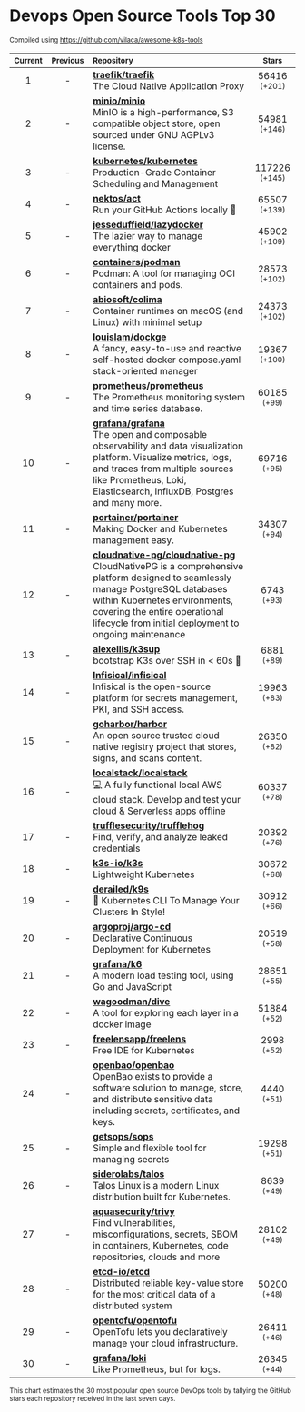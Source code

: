 # Devops Open Source Tools Top 30
<sup>Compiled using https://github.com/vilaca/awesome-k8s-tools</sup>
<div align="center">

|<sub>Current</sub>|<sub>Previous</sub>|<sub>Repository</sub>|<sub>Stars</sub>|
|:---:|:---:|:---|:---:|
|1|-|[**traefik/traefik**](https://github.com/traefik/traefik)<br/>The Cloud Native Application Proxy|56416 <sup>(+201)</sup>|
|2|-|[**minio/minio**](https://github.com/minio/minio)<br/>MinIO is a high-performance, S3 compatible object store, open sourced under GNU AGPLv3 license.|54981 <sup>(+146)</sup>|
|3|-|[**kubernetes/kubernetes**](https://github.com/kubernetes/kubernetes)<br/>Production-Grade Container Scheduling and Management|117226 <sup>(+145)</sup>|
|4|-|[**nektos/act**](https://github.com/nektos/act)<br/>Run your GitHub Actions locally 🚀|65507 <sup>(+139)</sup>|
|5|-|[**jesseduffield/lazydocker**](https://github.com/jesseduffield/lazydocker)<br/>The lazier way to manage everything docker|45902 <sup>(+109)</sup>|
|6|-|[**containers/podman**](https://github.com/containers/podman)<br/>Podman: A tool for managing OCI containers and pods.|28573 <sup>(+102)</sup>|
|7|-|[**abiosoft/colima**](https://github.com/abiosoft/colima)<br/>Container runtimes on macOS (and Linux) with minimal setup|24373 <sup>(+102)</sup>|
|8|-|[**louislam/dockge**](https://github.com/louislam/dockge)<br/>A fancy, easy-to-use and reactive self-hosted docker compose.yaml stack-oriented manager|19367 <sup>(+100)</sup>|
|9|-|[**prometheus/prometheus**](https://github.com/prometheus/prometheus)<br/>The Prometheus monitoring system and time series database.|60185 <sup>(+99)</sup>|
|10|-|[**grafana/grafana**](https://github.com/grafana/grafana)<br/>The open and composable observability and data visualization platform. Visualize metrics, logs, and traces from multiple sources like Prometheus, Loki, Elasticsearch, InfluxDB, Postgres and many more. |69716 <sup>(+95)</sup>|
|11|-|[**portainer/portainer**](https://github.com/portainer/portainer)<br/>Making Docker and Kubernetes management easy.|34307 <sup>(+94)</sup>|
|12|-|[**cloudnative-pg/cloudnative-pg**](https://github.com/cloudnative-pg/cloudnative-pg)<br/>CloudNativePG is a comprehensive platform designed to seamlessly manage PostgreSQL databases within Kubernetes environments, covering the entire operational lifecycle from initial deployment to ongoing maintenance|6743 <sup>(+93)</sup>|
|13|-|[**alexellis/k3sup**](https://github.com/alexellis/k3sup)<br/>bootstrap K3s over SSH in < 60s 🚀|6881 <sup>(+89)</sup>|
|14|-|[**Infisical/infisical**](https://github.com/Infisical/infisical)<br/>Infisical is the open-source platform for secrets management, PKI, and SSH access.|19963 <sup>(+83)</sup>|
|15|-|[**goharbor/harbor**](https://github.com/goharbor/harbor)<br/>An open source trusted cloud native registry project that stores, signs, and scans content.|26350 <sup>(+82)</sup>|
|16|-|[**localstack/localstack**](https://github.com/localstack/localstack)<br/>💻 A fully functional local AWS cloud stack. Develop and test your cloud & Serverless apps offline|60337 <sup>(+78)</sup>|
|17|-|[**trufflesecurity/trufflehog**](https://github.com/trufflesecurity/trufflehog)<br/>Find, verify, and analyze leaked credentials|20392 <sup>(+76)</sup>|
|18|-|[**k3s-io/k3s**](https://github.com/k3s-io/k3s)<br/>Lightweight Kubernetes|30672 <sup>(+68)</sup>|
|19|-|[**derailed/k9s**](https://github.com/derailed/k9s)<br/>🐶 Kubernetes CLI To Manage Your Clusters In Style!|30912 <sup>(+66)</sup>|
|20|-|[**argoproj/argo-cd**](https://github.com/argoproj/argo-cd)<br/>Declarative Continuous Deployment for Kubernetes|20519 <sup>(+58)</sup>|
|21|-|[**grafana/k6**](https://github.com/grafana/k6)<br/>A modern load testing tool, using Go and JavaScript|28651 <sup>(+55)</sup>|
|22|-|[**wagoodman/dive**](https://github.com/wagoodman/dive)<br/>A tool for exploring each layer in a docker image|51884 <sup>(+52)</sup>|
|23|-|[**freelensapp/freelens**](https://github.com/freelensapp/freelens)<br/>Free IDE for Kubernetes|2998 <sup>(+52)</sup>|
|24|-|[**openbao/openbao**](https://github.com/openbao/openbao)<br/>OpenBao exists to provide a software solution to manage, store, and distribute sensitive data including secrets, certificates, and keys.|4440 <sup>(+51)</sup>|
|25|-|[**getsops/sops**](https://github.com/getsops/sops)<br/>Simple and flexible tool for managing secrets|19298 <sup>(+51)</sup>|
|26|-|[**siderolabs/talos**](https://github.com/siderolabs/talos)<br/>Talos Linux is a modern Linux distribution built for Kubernetes.|8639 <sup>(+49)</sup>|
|27|-|[**aquasecurity/trivy**](https://github.com/aquasecurity/trivy)<br/>Find vulnerabilities, misconfigurations, secrets, SBOM in containers, Kubernetes, code repositories, clouds and more|28102 <sup>(+49)</sup>|
|28|-|[**etcd-io/etcd**](https://github.com/etcd-io/etcd)<br/>Distributed reliable key-value store for the most critical data of a distributed system|50200 <sup>(+48)</sup>|
|29|-|[**opentofu/opentofu**](https://github.com/opentofu/opentofu)<br/>OpenTofu lets you declaratively manage your cloud infrastructure.|26411 <sup>(+46)</sup>|
|30|-|[**grafana/loki**](https://github.com/grafana/loki)<br/>Like Prometheus, but for logs.|26345 <sup>(+44)</sup>|


</div>

<sub>This chart estimates the 30 most popular open source DevOps tools by tallying the GitHub stars each repository received in the last seven days.</sub>
